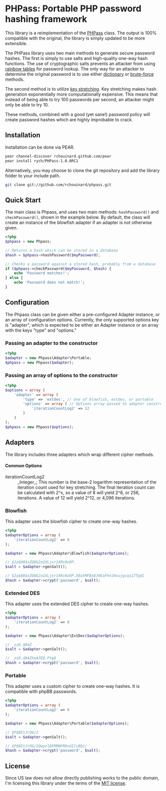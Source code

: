 PHPass: Portable PHP password hashing framework
===============================================

This library is a reimplementation of the [PHPass](http://openwall.com/phpass/) class. The output is 100% compatible with the original, the library is simply updated to be more extensible.

The PHPass library uses two main methods to generate secure password hashes. The first is simply to use salts and high-quality one-way hash functions. The use of cryptographic salts prevents an attacker from using [rainbow tables](http://en.wikipedia.org/wiki/Rainbow_table) for password lookup. The only way for an attacker to determine the original password is to use either [dictionary](http://en.wikipedia.org/wiki/Dictionary_attack) or [brute-force](http://en.wikipedia.org/wiki/Brute_force_attack) methods.

The second method is to utilize [key stretching](http://en.wikipedia.org/wiki/Key_stretching). Key stretching makes hash generation exponentially more computationally expensive. This means that instead of being able to try 100 passwords per second, an attacker might only be able to try 10.

These methods, combined with a good (yet sane!) password policy will create password hashes which are highly improbable to crack.

Installation
------------

Installation can be done via PEAR.

```bash
pear channel-discover rchouinard.github.com/pear
pear install rych/PHPass-1.0.0RC1
```

Alternatively, you may choose to clone the git repository and add the library folder to your include path.

```bash
git clone git://github.com/rchouinard/phpass.git
```

Quick Start
-----------

The main class is Phpass, and uses two main methods: `hashPassword()` and `checkPassword()`, shown in the example below. By default, the class will create an instance of the blowfish adapter if an adapter is not otherwise given.

```php
<?php
$phpass = new Phpass;

// Returns a hash which can be stored in a database
$hash = $phpass->hashPassword($myPassword);

// Checks a password against a stored hash, probably from a database
if ($phpass->checkPassword($myPassword, $hash) {
    echo 'Password matches!';
} else {
    echo 'Password does not match!';
}
```

Configuration
-------------

The Phpass class can be given either a pre-configured Adapter instance, or an array of configuration options. Currently, the only supported options key is "adapter", which is expected to be either an Adapter instance or an array with the keys "type" and "options."

### Passing an adapter to the constructor

```php
<?php
$adapter = new Phpass\Adapter\Portable;
$phpass = new Phpass($adapter);
```

### Passing an array of options to the constructor

```php
<?php
$options = array (
    'adapter' => array (
        'type' => 'extdes', // One of blowfish, extdes, or portable
        'options' => array ( // Options array passed to adapter constructor
            'iterationCountLog2' => 12
        )
    )
);
$phpass = new Phpass($options);
```

Adapters
--------

The library includes three adapters which wrap different cipher methods.

#### Common Options

<dt>iterationCountLog2</dt>
  <dd>_Integer_; This number is the base-2 logarithm representation of the iteration count used for key stretching. The final iteration count can be calculated with 2^x, so a value of 8 will yield 2^8, or 256, iterations. A value of 12 will yield 2^12, or 4,096 iterations.</dd>

### Blowfish

This adapter uses the blowfish cipher to create one-way hashes.

```php
<?php
$adapterOptions = array (
    'iterationCountLog2' => 8
);

$adapter = new Phpass\Adapter\Blowfish($adapterOptions);

// $2a$08$xZQ8G2a1XLjxr14Rc0zOP.
$salt = $adapter->genSalt();

// $2a$08$xZQ8G2a1XLjxr14Rc0zOP.X8atMFBx8J6EaFhniNvujgcqs17TgGC
$hash = $adapter->crypt('password', $salt);
```

### Extended DES

This adapter uses the extended DES cipher to create one-way hashes.

```php
<?php
$adapterOptions = array (
    'iterationCountLog2' => 8
);

$adapter = new Phpass\Adapter\ExtDes($adapterOptions);

// _zzD.d84Z
$salt = $adapter->genSalt();

// _zzD.d84ZhoAfE8.PYgQ
$hash = $adapter->crypt('password', $salt);
```

### Portable

This adapter uses a custom cipher to create one-way hashes. It is compatible with phpBB passwords.

```php
<?php
$adapterOptions = array (
    'iterationCountLog2' => 8
);

$adapter = new Phpass\Adapter\Portable($adapterOptions);

// $P$BItJrOG/2
$salt = $adapter->genSalt();

// $P$BItJrOG/2OwpzlDFMRNPR8vUIlcBbi/
$hash = $adapter->crypt('password', $salt);
```

License
-------

Since US law does not allow directly publishing works to the public domain, I'm licensing this library under the terms of the [MIT license](http://www.opensource.org/licenses/mit-license.html).